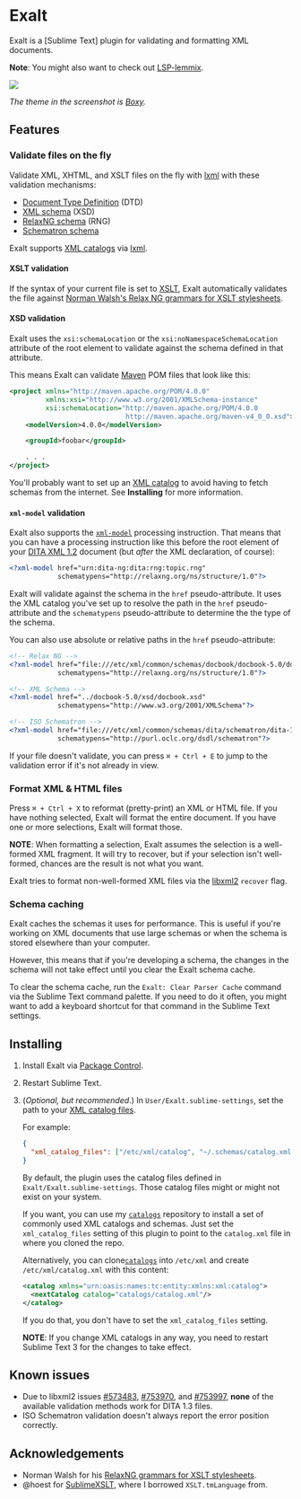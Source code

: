 Exalt
=====

Exalt is a [Sublime Text] plugin for validating and formatting XML documents.

**Note**: You might also want to check out [LSP-lemmix](https://packagecontrol.io/packages/LSP-lemminx).

<img src="screenshot.png"/>

*The theme in the screenshot is [Boxy].*

## Features

### Validate files on the fly

Validate XML, XHTML, and XSLT files on the fly with [lxml]
with these validation mechanisms:

- [Document Type Definition][dtd] (DTD)
- [XML schema][xsd] (XSD)
- [RelaxNG schema][rng] (RNG)
- [Schematron schema][schematron]

Exalt supports [XML catalogs][xml-catalog] via [lxml][lxml].

#### XSLT validation

If the syntax of your current file is set to [XSLT][xslt], Exalt automatically
validates the file against
[Norman Walsh's Relax NG grammars for XSLT stylesheets][ndw].

#### XSD validation

Exalt uses the `xsi:schemaLocation` or the `xsi:noNamespaceSchemaLocation`
attribute of the root element to validate against the schema defined in that
attribute.

This means Exalt can validate [Maven][maven] POM files that look like this:

```xml
<project xmlns="http://maven.apache.org/POM/4.0.0"
         xmlns:xsi="http://www.w3.org/2001/XMLSchema-instance"
         xsi:schemaLocation="http://maven.apache.org/POM/4.0.0
                             http://maven.apache.org/maven-v4_0_0.xsd">
    <modelVersion>4.0.0</modelVersion>

    <groupId>foobar</groupId>

    . . .
</project>
```

You'll probably want to set up an [XML catalog][xml-catalog] to avoid having to
fetch schemas from the internet. See **Installing** for more information.

#### `xml-model` validation

Exalt also supports the [`xml-model`][xml-model] processing instruction. That
means that you can have a processing instruction like this before the root
element of your [DITA XML 1.2][dita] document (but *after* the XML declaration,
of course):

```xml
<?xml-model href="urn:dita-ng:dita:rng:topic.rng"
            schematypens="http://relaxng.org/ns/structure/1.0"?>
```

Exalt will validate against the schema in the `href` pseudo-attribute. It
uses the XML catalog you've set up to resolve the path in the `href`
pseudo-attribute and the `schematypens` pseudo-attribute to determine the the
type of the schema.

You can also use absolute or relative paths in the `href` pseudo-attribute:

```xml
<!-- Relax NG -->
<?xml-model href="file:///etc/xml/common/schemas/docbook/docbook-5.0/docbook.rng"
            schematypens="http://relaxng.org/ns/structure/1.0"?>

<!-- XML Schema -->
<?xml-model href="../docbook-5.0/xsd/docbook.xsd"
            schematypens="http://www.w3.org/2001/XMLSchema"?>

<!-- ISO Schematron -->
<?xml-model href="file:///etc/xml/common/schemas/dita/schematron/dita-1.2-for-xslt1.sch"
            schematypens="http://purl.oclc.org/dsdl/schematron"?>
```

If your file doesn't validate, you can press `⌘ + Ctrl + E` to jump to the
validation error if it's not already in view.

### Format XML & HTML files

Press `⌘ + Ctrl + X` to reformat (pretty-print) an XML or HTML file. If
you have nothing selected, Exalt will format the entire document. If you
have one or more selections, Exalt will format those.

**NOTE**: When formatting a selection, Exalt assumes the selection is a
well-formed XML fragment. It will try to recover, but if your selection
isn't well-formed, chances are the result is not what you want.

Exalt tries to format non-well-formed XML files via the [libxml2][libxml2]
`recover` flag.

### Schema caching

Exalt caches the schemas it uses for performance. This is useful if you're
working on XML documents that use large schemas or when the schema is stored
elsewhere than your computer.

However, this means that if you're developing a schema, the changes in the
schema will not take effect until you clear the Exalt schema cache.

To clear the schema cache, run the `Exalt: Clear Parser Cache` command via
the Sublime Text command palette. If you need to do it often, you might want
to add a keyboard shortcut for that command in the Sublime Text settings.

## Installing

1. Install Exalt via [Package Control][package-control].
2. Restart Sublime Text.
3. (*Optional, but recommended*.) In `User/Exalt.sublime-settings`, set the
   path to your [XML catalog files][xml-catalog].

    For example:

    ```json
    {
      "xml_catalog_files": ["/etc/xml/catalog", "~/.schemas/catalog.xml"]
    }
    ```

    By default, the plugin uses the catalog files defined in
    `Exalt/Exalt.sublime-settings`. Those catalog files might or might not
    exist on your system.

    If you want, you can use my [`catalogs`][catalogs] repository
    to install a set of commonly used XML catalogs and schemas. Just set the
    `xml_catalog_files` setting of this plugin to point to the `catalog.xml`
    file in where you cloned the repo.

    Alternatively, you can clone[`catalogs`][catalogs] into
    `/etc/xml` and create `/etc/xml/catalog.xml` with this content:

    ```xml
    <catalog xmlns="urn:oasis:names:tc:entity:xmlns:xml:catalog">
      <nextCatalog catalog="catalogs/catalog.xml"/>
    </catalog>
    ```

    If you do that, you don't have to set the `xml_catalog_files` setting.

    **NOTE**: If you change XML catalogs in any way, you need to restart
    Sublime Text 3 for the changes to take effect.

## Known issues

- Due to libxml2 issues [#573483][libxml2-#573483], [#753970][libxml2-#753970],
  and [#753997][libxml2-#753997], **none** of the available validation methods
  work for DITA 1.3 files.
- ISO Schematron validation doesn't always report the error position correctly.

## Acknowledgements
- Norman Walsh for his [RelaxNG grammars for XSLT stylesheets][ndw].
- @hoest for [SublimeXSLT][sublimexslt], where I borrowed `XSLT.tmLanguage`
  from.

[dita]: https://en.wikipedia.org/wiki/Darwin_Information_Typing_Architecture
[dtd]: https://en.wikipedia.org/wiki/Document_type_definition
[libxml2]: http://xmlsoft.org
[libxml2-#573483]: https://bugzilla.gnome.org/show_bug.cgi?id=573483
[libxml2-#753970]: https://bugzilla.gnome.org/show_bug.cgi?id=753970
[libxml2-#753997]: https://bugzilla.gnome.org/show_bug.cgi?id=753997
[lxml]: http://lxml.de
[catalogs]: https://github.com/eerohele/catalogs
[Boxy]: https://packagecontrol.io/packages/Boxy%20Theme
[maven]: https://maven.apache.org
[ndw]: https://github.com/ndw/xslt-relax-ng
[package-control]: https://packagecontrol.io
[py3]: https://www.python.org
[rng]: http://relaxng.org
[schematron]: http://schematron.com/
[Sublime Text 3]: http://www.sublimetext.com/3
[sublimexslt]: https://github.com/hoest/SublimeXSLT
[w3c-dtd]: http://www.w3.org/blog/systeam/2008/02/08/w3c_s_excessive_dtd_traffic/
[xml-catalog]: http://xmlsoft.org/catalog.html
[xml-model]: http://www.w3.org/TR/xml-model
[xsd]: http://www.w3.org/XML/Schema
[xslt]: http://www.w3.org/standards/xml/transformation
